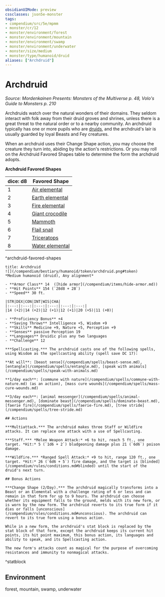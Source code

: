 ```yaml
---
obsidianUIMode: preview
cssclasses: json5e-monster
tags:
- compendium/src/5e/mpmm
- monster/cr/12
- monster/environment/forest
- monster/environment/mountain
- monster/environment/swamp
- monster/environment/underwater
- monster/size/medium
- monster/type/humanoid/druid
aliases: ["Archdruid"]
---
```

# Archdruid
*Source: Mordenkainen Presents: Monsters of the Multiverse p. 48, Volo's Guide to Monsters p. 210*  

Archdruids watch over the natural wonders of their domains. They seldom interact with folk away from their druid groves and shrines, unless there is a great threat to the natural order or to a nearby community. An archdruid typically has one or more pupils who are [druids](/compendium/bestiary/humanoid/druid.md), and the archdruid's lair is usually guarded by loyal Beasts and Fey creatures.

When an archdruid uses their Change Shape action, you may choose the creature they turn into, abiding by the action's restrictions. Or you may roll on the Archdruid Favored Shapes table to determine the form the archdruid adopts.

**Archdruid Favored Shapes**

| dice: d8 | Favored Shape |
|----------|---------------|
| 1 | [Air elemental](/compendium/bestiary/elemental/air-elemental.md) |
| 2 | [Earth elemental](/compendium/bestiary/elemental/earth-elemental.md) |
| 3 | [Fire elemental](/compendium/bestiary/elemental/fire-elemental.md) |
| 4 | [Giant crocodile](/compendium/bestiary/beast/giant-crocodile.md) |
| 5 | [Mammoth](/compendium/bestiary/beast/mammoth.md) |
| 6 | [Flail snail](/compendium/bestiary/elemental/flail-snail-mpmm.md) |
| 7 | [Triceratops](/compendium/bestiary/beast/triceratops.md) |
| 8 | [Water elemental](/compendium/bestiary/elemental/water-elemental.md) |
^archdruid-favored-shapes

```ad-statblock
title: Archdruid
![](/compendium/bestiary/humanoid/token/archdruid.png#token)
*Medium humanoid (druid), Any alignment*

- **Armor Class** 14  ([hide armor](/compendium/items/hide-armor.md))
- **Hit Points** 154 (`28d8 + 28`)
- **Speed** 30 ft.

|STR|DEX|CON|INT|WIS|CHA|
|:---:|:---:|:---:|:---:|:---:|:---:|
|14 (+2)|14 (+2)|12 (+1)|12 (+1)|20 (+5)|11 (+0)|

- **Proficiency Bonus** +4
- **Saving Throws** Intelligence +5, Wisdom +9
- **Skills** Medicine +9, Nature +5, Perception +9
- **Senses** passive Perception 19
- **Languages** Druidic plus any two languages
- **Challenge** 12

***Spellcasting.*** The archdruid casts one of the following spells, using Wisdom as the spellcasting ability (spell save DC 17):

**At will**: [beast sense](/compendium/spells/beast-sense.md), [entangle](/compendium/spells/entangle.md), [speak with animals](/compendium/spells/speak-with-animals.md)

**1/day each**: [commune with nature](/compendium/spells/commune-with-nature.md) (as an action), [mass cure wounds](/compendium/spells/mass-cure-wounds.md)

**3/day each**: [animal messenger](/compendium/spells/animal-messenger.md), [dominate beast](/compendium/spells/dominate-beast.md), [faerie fire](/compendium/spells/faerie-fire.md), [tree stride](/compendium/spells/tree-stride.md)

## Actions

***Multiattack.*** The archdruid makes three Staff or Wildfire attacks. It can replace one attack with a use of Spellcasting.

***Staff.*** *Melee Weapon Attack:* +6 to hit, reach 5 ft., one target. *Hit:* 5 (`1d6 + 2`) bludgeoning damage plus 21 (`6d6`) poison damage.

***Wildfire.*** *Ranged Spell Attack:* +9 to hit, range 120 ft., one target. *Hit:* 26 (`6d6 + 5`) fire damage, and the target is [blinded](/compendium/rules/conditions.md#blinded) until the start of the druid's next turn.

## Bonus Actions

***Change Shape (2/Day).*** The archdruid magically transforms into a Beast or an Elemental with a challenge rating of 6 or less and can remain in that form for up to 9 hours. The archdruid can choose whether its equipment falls to the ground, melds with its new form, or is worn by the new form. The archdruid reverts to its true form if it dies or falls [unconscious](/compendium/rules/conditions.md#unconscious). The archdruid can revert to its true form using a bonus action.

While in a new form, the archdruid's stat block is replaced by the stat block of that form, except the archdruid keeps its current hit points, its hit point maximum, this bonus action, its languages and ability to speak, and its Spellcasting action.

The new form's attacks count as magical for the purpose of overcoming resistances and immunity to nonmagical attacks.
```
^statblock

## Environment

forest, mountain, swamp, underwater